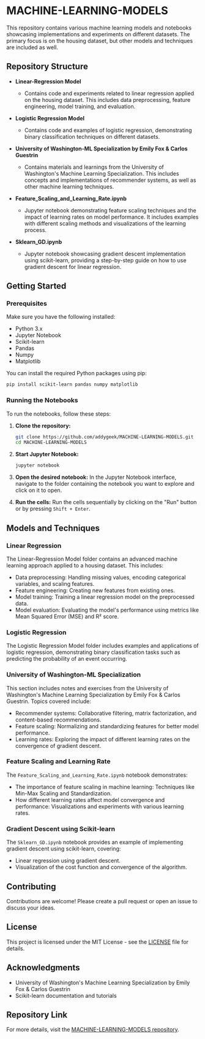 
# MACHINE-LEARNING-MODELS

This repository contains various machine learning models and notebooks showcasing implementations and experiments on different datasets. The primary focus is on the housing dataset, but other models and techniques are included as well.

## Repository Structure

- **Linear-Regression Model**
  - Contains code and experiments related to linear regression applied on the housing dataset. This includes data preprocessing, feature engineering, model training, and evaluation.

- **Logistic Regression Model**
  - Contains code and examples of logistic regression, demonstrating binary classification techniques on different datasets.

- **University of Washington-ML Specialization by Emily Fox & Carlos Guestrin**
  - Contains materials and learnings from the University of Washington's Machine Learning Specialization. This includes concepts and implementations of recommender systems, as well as other machine learning techniques.

- **Feature_Scaling_and_Learning_Rate.ipynb**
  - Jupyter notebook demonstrating feature scaling techniques and the impact of learning rates on model performance. It includes examples with different scaling methods and visualizations of the learning process.

- **Sklearn_GD.ipynb**
  - Jupyter notebook showcasing gradient descent implementation using scikit-learn, providing a step-by-step guide on how to use gradient descent for linear regression.

## Getting Started

### Prerequisites

Make sure you have the following installed:

- Python 3.x
- Jupyter Notebook
- Scikit-learn
- Pandas
- Numpy
- Matplotlib

You can install the required Python packages using pip:

```bash
pip install scikit-learn pandas numpy matplotlib
```

### Running the Notebooks

To run the notebooks, follow these steps:

1. **Clone the repository:**

   ```bash
   git clone https://github.com/addygeek/MACHINE-LEARNING-MODELS.git
   cd MACHINE-LEARNING-MODELS
   ```

2. **Start Jupyter Notebook:**

   ```bash
   jupyter notebook
   ```

3. **Open the desired notebook:**
   In the Jupyter Notebook interface, navigate to the folder containing the notebook you want to explore and click on it to open.

4. **Run the cells:**
   Run the cells sequentially by clicking on the "Run" button or by pressing `Shift + Enter`.

## Models and Techniques

### Linear Regression

The Linear-Regression Model folder contains an advanced machine learning approach applied to a housing dataset. This includes:

- Data preprocessing: Handling missing values, encoding categorical variables, and scaling features.
- Feature engineering: Creating new features from existing ones.
- Model training: Training a linear regression model on the preprocessed data.
- Model evaluation: Evaluating the model's performance using metrics like Mean Squared Error (MSE) and R² score.

### Logistic Regression

The Logistic Regression Model folder includes examples and applications of logistic regression, demonstrating binary classification tasks such as predicting the probability of an event occurring.

### University of Washington-ML Specialization

This section includes notes and exercises from the University of Washington's Machine Learning Specialization by Emily Fox & Carlos Guestrin. Topics covered include:

- Recommender systems: Collaborative filtering, matrix factorization, and content-based recommendations.
- Feature scaling: Normalizing and standardizing features for better model performance.
- Learning rates: Exploring the impact of different learning rates on the convergence of gradient descent.

### Feature Scaling and Learning Rate

The `Feature_Scaling_and_Learning_Rate.ipynb` notebook demonstrates:

- The importance of feature scaling in machine learning: Techniques like Min-Max Scaling and Standardization.
- How different learning rates affect model convergence and performance: Visualizations and experiments with various learning rates.

### Gradient Descent using Scikit-learn

The `Sklearn_GD.ipynb` notebook provides an example of implementing gradient descent using scikit-learn, covering:

- Linear regression using gradient descent.
- Visualization of the cost function and convergence of the algorithm.

## Contributing

Contributions are welcome! Please create a pull request or open an issue to discuss your ideas.

## License

This project is licensed under the MIT License - see the [LICENSE](LICENSE) file for details.

## Acknowledgments

- University of Washington's Machine Learning Specialization by Emily Fox & Carlos Guestrin
- Scikit-learn documentation and tutorials

## Repository Link

For more details, visit the [MACHINE-LEARNING-MODELS repository](https://github.com/addygeek/MACHINE-LEARNING-MODELS).
